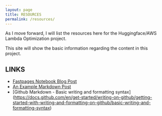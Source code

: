 ```yaml
---
layout: page
title: RESOURCES
permalink: /resources/
---
```


As I move forward, I will list the resources here for the Huggingface/AWS Lambda Optimization project.

This site will show the basic information regarding the content in this project.

## **LINKS**

* [Fastpages Notebook Blog Post](https://fastpages.fast.ai/jupyter/2020/02/20/test.html)
* [An Example Markdown Post](https://fastpages.fast.ai/markdown/2020/01/14/test-markdown-post.html)
* [Github Markdown - Basic writing and formatting syntax] (https://docs.github.com/en/get-started/writing-on-github/getting-started-with-writing-and-formatting-on-github/basic-writing-and-formatting-syntax)
